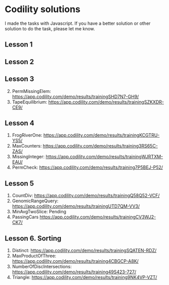# Codility solutions
I made the tasks with Javascript. If you have a better solution or other solution to do the task, please let me know.


## Lesson 1

## Lesson 2

## Lesson 3
2. PermMissingElem: https://app.codility.com/demo/results/trainingSHD7N7-GH9/
3. TapeEquilibrium: https://app.codility.com/demo/results/trainingSZKXDR-CE9/

## Lesson 4
1. FrogRiverOne: https://app.codility.com/demo/results/trainingKCGTRU-YS5/
2. MaxCounters: https://app.codility.com/demo/results/training3RS65C-ZAS/
3. MissingInteger: https://app.codility.com/demo/results/trainingWJRTXM-EAU/
4. PermCheck: https://app.codility.com/demo/results/training7P5BEJ-P52/

## Lesson 5
1. CountDiv: https://app.codility.com/demo/results/trainingQ58Q52-VCF/
2. GenomicRangeQuery: https://app.codility.com/demo/results/trainingUTD7QM-VV3/
3. MinAvgTwoSlice: Pending
4. PassingCars https://app.codility.com/demo/results/trainingCV3WJ2-CK7/

## Lesson 6. Sorting
1. Distinct: https://app.codility.com/demo/results/trainingSQATEN-RDZ/
2. MaxProductOfThree: https://app.codility.com/demo/results/training4CBGCP-A8K/
3. NumberOfDiscIntersections: https://app.codility.com/demo/results/training49S423-727/
4. Triangle: https://app.codility.com/demo/results/training9NK4VP-VZT/
